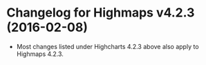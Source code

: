 # Changelog for Highmaps v4.2.3 (2016-02-08)
        
- Most changes listed under Highcharts 4.2.3 above also apply to Highmaps 4.2.3.